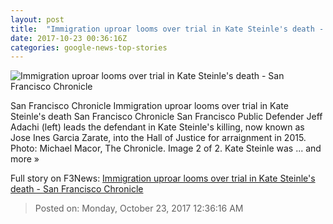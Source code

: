 ```yaml
---
layout: post
title:  "Immigration uproar looms over trial in Kate Steinle's death - San Francisco Chronicle"
date: 2017-10-23 00:36:16Z
categories: google-news-top-stories
---
```


![Immigration uproar looms over trial in Kate Steinle's death - San Francisco Chronicle](http://ww4.hdnux.com/photos/66/71/22/14390407/3/rawImage.jpg)

San Francisco Chronicle Immigration uproar looms over trial in Kate Steinle's death San Francisco Chronicle San Francisco Public Defender Jeff Adachi (left) leads the defendant in Kate Steinle's killing, now known as Jose Ines Garcia Zarate, into the Hall of Justice for arraignment in 2015. Photo: Michael Macor, The Chronicle. Image 2 of 2. Kate Steinle was ... and more »


Full story on F3News: [Immigration uproar looms over trial in Kate Steinle's death - San Francisco Chronicle](http://www.f3nws.com/n/pUYXCB)

> Posted on: Monday, October 23, 2017 12:36:16 AM
